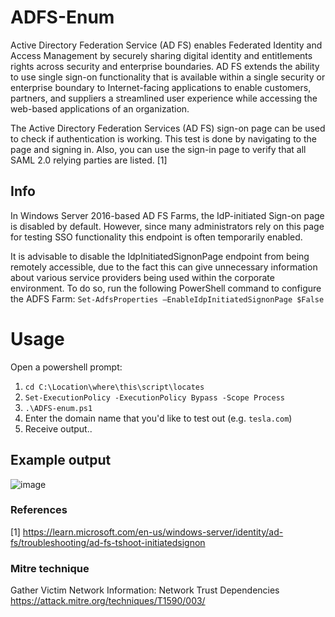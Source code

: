 # ADFS-Enum
Active Directory Federation Service (AD FS) enables Federated Identity and Access Management by securely sharing digital identity and entitlements rights across security and enterprise boundaries. AD FS extends the ability to use single sign-on functionality that is available within a single security or enterprise boundary to Internet-facing applications to enable customers, partners, and suppliers a streamlined user experience while accessing the web-based applications of an organization.

The Active Directory Federation Services (AD FS) sign-on page can be used to check if authentication is working. This test is done by navigating to the page and signing in. Also, you can use the sign-in page to verify that all SAML 2.0 relying parties are listed. [1] 

## Info
In Windows Server 2016-based AD FS Farms, the IdP-initiated Sign-on page is disabled by default. However, since many administrators rely on this page for testing SSO functionality this endpoint is often temporarily enabled. 

It is advisable to disable the IdpInitiatedSignonPage endpoint from being remotely accessible, due to the fact this can give unnecessary information about various service providers being used within the corporate environment. To do so, run the following PowerShell command to configure the ADFS Farm:
```Set-AdfsProperties –EnableIdpInitiatedSignonPage $False```

# Usage
Open a powershell prompt:

1. ```cd C:\Location\where\this\script\locates```
2. ```Set-ExecutionPolicy -ExecutionPolicy Bypass -Scope Process```
3. ```.\ADFS-enum.ps1```
4. Enter the domain name that you'd like to test out (e.g. ```tesla.com```)
5. Receive output..

## Example output

![image](https://github.com/user-attachments/assets/0aa0b408-07f3-4bd2-8131-fb177c0ba577)

### References
[1] https://learn.microsoft.com/en-us/windows-server/identity/ad-fs/troubleshooting/ad-fs-tshoot-initiatedsignon

### Mitre technique
Gather Victim Network Information: Network Trust Dependencies
https://attack.mitre.org/techniques/T1590/003/ 

